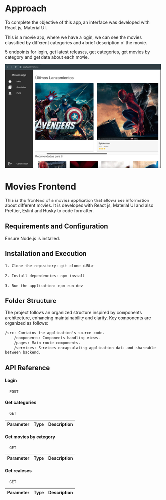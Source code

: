 # Approach

To complete the objective of this app, an interface was developed with React js, Material UI.

This is a movie app, where we have a login, we can see the movies classified by different categories and a brief description of the movie.

5 endpoints for login, get latest releases, get categories, get movies by category and get data about each movie.

![Alt text](feed.png)

# Movies Frontend

This is the frontend of a movies application that allows see information about different movies. It is developed with React js, Material UI and also Prettier, Eslint and Husky to code formatter.

## Requirements and Configuration

Ensure Node.js is installed.

## Installation and Execution

    1. Clone the repository: git clone <URL>

    2. Install dependencies: npm install

    3. Run the application: npm run dev

## Folder Structure

The project follows an organized structure inspired by components architecture, enhancing maintainability and clarity. Key components are organized as follows:

    /src: Contains the application's source code.
        /components: Components handling views.
        /pages: Main route components.
        /services: Services encapsulating application data and shareable between backend.

## API Reference

#### Login

```http
  POST
```

#### Get categories

```http
  GET
```

| Parameter | Type | Description |
| :-------- | :--- | :---------- |

#### Get movies by category

```http
  GET
```

| Parameter | Type | Description |
| :-------- | :--- | :---------- |

#### Get realeses

```http
  GET
```

| Parameter | Type | Description |
| :-------- | :--- | :---------- |
